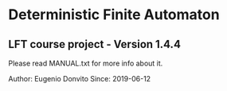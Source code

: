 # Deterministic Finite Automaton 
## LFT course project - Version 1.4.4

Please read MANUAL.txt for more info about it.

Author: Eugenio Donvito
Since: 2019-06-12
